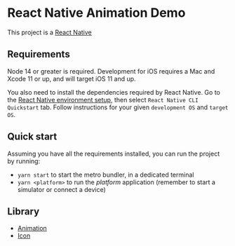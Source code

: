 # React Native Animation Demo

This project is a [React Native](https://facebook.github.io/react-native/)

## Requirements

Node 14 or greater is required. Development for iOS requires a Mac and Xcode 11 or up, and will target iOS 11 and up.

You also need to install the dependencies required by React Native.
Go to the [React Native environment setup](https://reactnative.dev/docs/environment-setup), then select `React Native CLI Quickstart` tab.
Follow instructions for your given `development OS` and `target OS`.

## Quick start
Assuming you have all the requirements installed, you can run the project by running:

- `yarn start` to start the metro bundler, in a dedicated terminal
- `yarn <platform>` to run the *platform* application (remember to start a simulator or connect a device)

## Library
- [Animation](https://github.com/oblador/react-native-animatable)
- [Icon](https://reactnativeelements.com/)